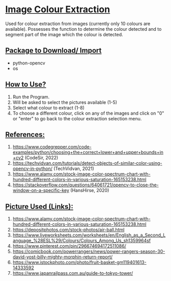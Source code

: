 # <u> Image Colour Extraction </u>
Used for colour extraction from images 
(currently only 10 colours are available). 
Possesses the function to determine the 
colour detected and to segment part of 
the image which the colour is detected.

## <u> Package to Download/ Import </u>
- python-opencv
- os

## <u> How to Use? </u>
1. Run the Program.
2. Will be asked to select the pictures available (1-5)
3. Select what colour to extract (1-8)
4. To choose a different colour, click on any of the images and click on "0" or "enter" to go back to the colour extraction selection menu.

## <u> References: </u>
1. https://www.codegrepper.com/code-examples/python/choosing+the+correct+lower+and+upper+bounds+in+cv2 (CodeSir, 2022)
2. https://techvidvan.com/tutorials/detect-objects-of-similar-color-using-opencv-in-python/ (TechVidvan, 2021)
3. https://www.alamy.com/stock-image-color-spectrum-chart-with-hundred-different-colors-in-various-saturation-165153238.html
4. https://stackoverflow.com/questions/64061721/opencv-to-close-the-window-on-a-specific-key (HansHirse, 2020)

## <u> Picture Used (Links): </u>
1. https://www.alamy.com/stock-image-color-spectrum-chart-with-hundred-different-colors-in-various-saturation-165153238.html
2. https://depositphotos.com/stock-photos/air-ball.html
3. https://www.liveworksheets.com/worksheets/en/English_as_a_Second_Language_%28ESL%29/Colours/Colours_Among_Us_sh1359964sf
4. https://www.pinterest.com/pin/296674694172511086/
5. https://comicbook.com/powerrangers/news/power-rangers-season-30-david-yost-billy-mighty-morphin-return-report/
6. https://www.istockphoto.com/photo/fruit-basket-gm119401613-14333592
7. https://www.japanrailpass.com.au/guide-to-tokyo-tower/
